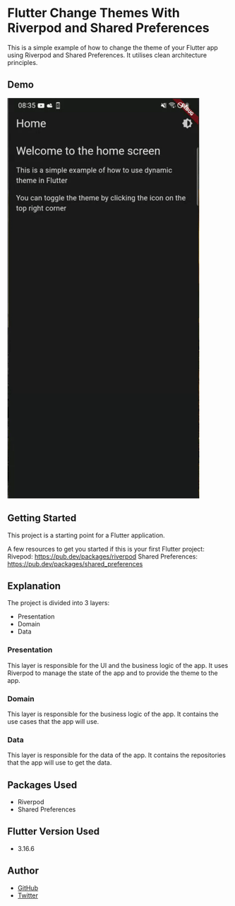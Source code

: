 # Flutter Change Themes With Riverpod and Shared Preferences
This is a simple example of how to change the theme of your Flutter app using Riverpod and Shared Preferences.
It utilises clean architecture principles.

## Demo
![Video demo](https://github.com/Brian1011/flutter_theme_clean_arch/blob/main/assets/theme_change_video.gif)

## Getting Started
This project is a starting point for a Flutter application.

A few resources to get you started if this is your first Flutter project:
Rivepod: https://pub.dev/packages/riverpod
Shared Preferences: https://pub.dev/packages/shared_preferences

## Explanation
The project is divided into 3 layers:
- Presentation
- Domain
- Data

### Presentation
This layer is responsible for the UI and the business logic of the app. 
It uses Riverpod to manage the state of the app and to provide the theme to the app.

### Domain
This layer is responsible for the business logic of the app. 
It contains the use cases that the app will use.

### Data
This layer is responsible for the data of the app. 
It contains the repositories that the app will use to get the data.

## Packages Used
- Riverpod
- Shared Preferences

## Flutter Version Used
- 3.16.6 

## Author
- [GitHub]()
- [Twitter]()
